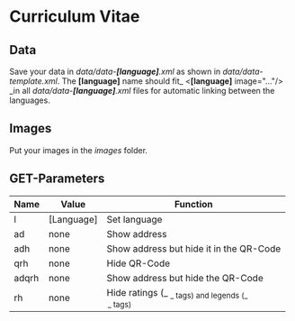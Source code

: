 # Curriculum Vitae

## Data

Save your data in _data/data-**[language]**.xml_ as shown in *data/data-template.xml*.
The **[language]** name should fit_ <languages><**[language]** image="..."/></languages> _in all _data/data-**[language]**.xml_ files for automatic linking between the languages.

## Images

Put your images in the *images* folder.

## GET-Parameters

Name  | Value      | Function
----- | ---------- | ---------------------------------------
l     | [Language] | Set language
ad    | none       | Show address
adh   | none       | Show address but hide it in the QR-Code
qrh   | none       | Hide QR-Code
adqrh | none       | Show address but hide the QR-Code
rh    | none       | Hide ratings (_ <sub> _ tags) and legends (_ <legend> _ tags)